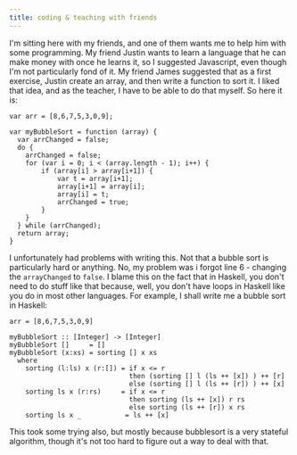 ```yaml
---
title: coding & teaching with friends
---
```


I'm sitting here with my friends, and one of them wants me to help him with some programming.  My friend Justin wants to learn a language that he can make money with once he learns it, so I suggested Javascript, even though I'm not particularly fond of it.  My friend James suggested that as a first exercise, Justin create an array, and then write a function to sort it.  I liked that idea, and as the teacher, I have to be able to do that myself.  So here it is:  

~~~~~ {#code .javascript .numberLines}
var arr = [8,6,7,5,3,0,9];

var myBubbleSort = function (array) {
  var arrChanged = false;
  do {
    arrChanged = false;
    for (var i = 0; i < (array.length - 1); i++) {
        if (array[i] > array[i+1]) {
            var t = array[i+1];
            array[i+1] = array[i];
            array[i] = t;
            arrChanged = true;
        }
    }
  } while (arrChanged);
  return array;
}

~~~~~~~~~~~~~~~~~~~~~~~~~~~~~~~~~~~~~~~~

I unfortunately had problems with writing this.  Not that a bubble sort is particularly hard or anything.  No, my problem was i forgot line 6 - changing the `arrayChanged` to `false`.  I blame this on the  fact that in Haskell, you don't need to do stuff like that because, well, you don't have loops in Haskell like you do in most other languages.  For example, I shall write me a bubble sort in Haskell:  


~~~~~ {#code .haskell .numberLines}
arr = [8,6,7,5,3,0,9]

myBubbleSort :: [Integer] -> [Integer]
myBubbleSort []     = []
myBubbleSort (x:xs) = sorting [] x xs
  where
    sorting (l:ls) x (r:[]) = if x <= r
                              then (sorting [] l (ls ++ [x]) ) ++ [r]
                              else (sorting [] l (ls ++ [r]) ) ++ [x]
    sorting ls x (r:rs)     = if x <= r
                              then sorting (ls ++ [x]) r rs
                              else sorting (ls ++ [r]) x rs
    sorting ls x _           = ls ++ [x]

~~~~~~~~~~~~~~~~~~~~~~~~~~~~~~~~~~~~~~~~

This took some trying also, but mostly because bubblesort is a very stateful algorithm, though it's not too hard to figure out a way to deal with that.
